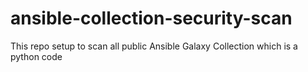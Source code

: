 # ansible-collection-security-scan
This repo setup to scan all public Ansible Galaxy Collection which is a python code
